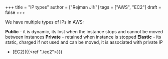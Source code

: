 +++ 
title = "IP types"
author = ["Rejman Jiří"]
tags = ["AWS", "EC2"]
draft = false
+++ 

We have multiple types of IPs in AWS:

**Public** - it is dynamic, its lost when the instance stops and cannot be moved between instances
**Private** - retained when instance is stopped
**Elastic** - its static, charged if not used and can be moved, it is associated with private IP

- [EC2]({{<ref "./ec2">}})

